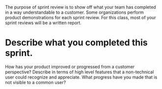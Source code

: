 The purpose of sprint review is to show off what your team has completed in a way understandable to a customer. Some organizations perform product demonstrations for each sprint review. For this class, most of your sprint reviews will be a written report.

# Describe what you completed this sprint.

How has your product improved or progressed from a customer perspective? Describe in terms of high level features that a non-technical user could recognize and appreciate.
What progress have you made that is not visible to a common user?
